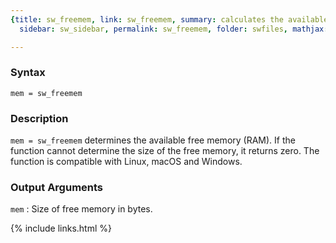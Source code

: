 ```yaml
---
{title: sw_freemem, link: sw_freemem, summary: calculates the available memory, keywords: sample,
  sidebar: sw_sidebar, permalink: sw_freemem, folder: swfiles, mathjax: true}

---
```

  
### Syntax
  
`mem = sw_freemem`
  
### Description
  
`mem = sw_freemem` determines the available free memory (RAM). If the
function cannot determine the size of the free memory, it returns zero.
The function is compatible with Linux, macOS and Windows.
  
### Output Arguments
 
`mem`
: Size of free memory in bytes.
 

{% include links.html %}
